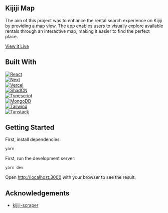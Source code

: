 ## Kijiji Map

The aim of this project was to enhance the rental search experience on Kijiji by providing a map view. The app enables users to visually explore available rentals through an interactive map, making it easier to find the perfect place.

[View it Live](https://kijiji-map.vercel.app/)

## Built With

[![React][React.js]][React-url]  
[![Next][Next.js]][Next-url]  
[![Vercel][Vercel]][Vercel-url]  
[![ShadCN][ShadCN]][ShadCN-url]  
[![Typescript][Typescript]][Typescript-url]  
[![MongoDB][MongoDB]][MongoDB-url]  
[![Tailwind][Tailwind]][Tailwind-url]  
[![Tanstack][Tanstack]][Tanstack-url]

## Getting Started

First, install dependencies:

```bash
yarn
```

First, run the development server:

```bash
yarn dev
```

Open [http://localhost:3000](http://localhost:3000) with your browser to see the result.


## Acknowledgements

 - [kijiji-scraper](https://github.com/mwpenny/kijiji-scraper)

[Next.js]: https://img.shields.io/badge/next.js-000000?style=for-the-badge&logo=nextdotjs&logoColor=white
[Next-url]: https://nextjs.org/
[React.js]: https://img.shields.io/badge/React-20232A?style=for-the-badge&logo=react&logoColor=61DAFB
[React-url]: https://reactjs.org/
[TypeScript]: https://img.shields.io/badge/TypeScript-007ACC?style=for-the-badge&logo=typescript&logoColor=white
[TypeScript-url]: https://www.typescriptlang.org/
[Vercel]: https://img.shields.io/badge/Vercel-000000?style=for-the-badge&logo=vercel&logoColor=white
[Vercel-url]: https://vercel.com/
[Tailwind]: https://img.shields.io/badge/Tailwind_CSS-38B2AC?style=for-the-badge&logo=tailwind-css&logoColor=white
[Tailwind-url]: https://tailwindcss.com/
[Tanstack]: https://img.shields.io/badge/-React%20Query-FF4154?style=for-the-badge&logo=react%20query&logoColor=white
[Tanstack-url]: https://tanstack.com/query/latest
[ShadCN]: https://img.shields.io/badge/shadcn%2Fui-000000?style=for-the-badge&logo=shadcnui&logoColor=white
[ShadCN-url]: https://ui.shadcn.com/
[MongoDB]: https://img.shields.io/badge/MongoDB-4EA94B?style=for-the-badge&logo=mongodb&logoColor=white
[MongoDB-url]: https://www.mongodb.com
